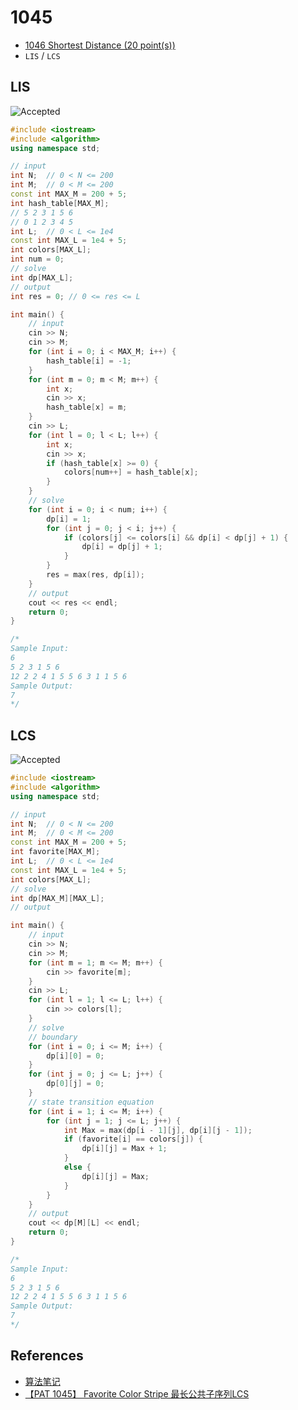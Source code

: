 # 1045

- [1046 Shortest Distance (20 point(s))](https://pintia.cn/problem-sets/994805342720868352/problems/994805435700199424)
- `LIS` / `LCS` 

## LIS

![Accepted](https://i.loli.net/2019/08/06/9sEmC6RzhQSIGeL.png)

```c++
#include <iostream>
#include <algorithm>
using namespace std;

// input
int N;	// 0 < N <= 200
int M;	// 0 < M <= 200
const int MAX_M = 200 + 5;
int hash_table[MAX_M];
// 5 2 3 1 5 6 
// 0 1 2 3 4 5 
int L;	// 0 < L <= 1e4
const int MAX_L = 1e4 + 5;
int colors[MAX_L];
int num = 0;
// solve
int dp[MAX_L];
// output
int res = 0; // 0 <= res <= L

int main() {
	// input
	cin >> N;
	cin >> M;
	for (int i = 0; i < MAX_M; i++) {
		hash_table[i] = -1;
	}
	for (int m = 0; m < M; m++) {
		int x;
		cin >> x;
		hash_table[x] = m;
	}
	cin >> L;
	for (int l = 0; l < L; l++) {
		int x;
		cin >> x;
		if (hash_table[x] >= 0) {
			colors[num++] = hash_table[x];
		}
	}
	// solve
	for (int i = 0; i < num; i++) {
		dp[i] = 1;
		for (int j = 0; j < i; j++) {
			if (colors[j] <= colors[i] && dp[i] < dp[j] + 1) {
				dp[i] = dp[j] + 1;
			}
		}
		res = max(res, dp[i]);
	}
	// output
	cout << res << endl;
	return 0;
}

/*
Sample Input:
6
5 2 3 1 5 6
12 2 2 4 1 5 5 6 3 1 1 5 6
Sample Output:
7
*/

```

## LCS

![Accepted](https://i.loli.net/2019/08/06/x2mtZHGWI5uMXlb.png)

```c++
#include <iostream>
#include <algorithm>
using namespace std;

// input
int N;	// 0 < N <= 200
int M;	// 0 < M <= 200
const int MAX_M = 200 + 5;
int favorite[MAX_M];
int L;	// 0 < L <= 1e4
const int MAX_L = 1e4 + 5;
int colors[MAX_L];
// solve
int dp[MAX_M][MAX_L];
// output

int main() {
	// input
	cin >> N;
	cin >> M;
	for (int m = 1; m <= M; m++) {
		cin >> favorite[m];
	}
	cin >> L;
	for (int l = 1; l <= L; l++) {
		cin >> colors[l];
	}
	// solve
	// boundary
	for (int i = 0; i <= M; i++) {
		dp[i][0] = 0;
	}
	for (int j = 0; j <= L; j++) {
		dp[0][j] = 0;
	}
	// state transition equation
	for (int i = 1; i <= M; i++) {
		for (int j = 1; j <= L; j++) {
			int Max = max(dp[i - 1][j], dp[i][j - 1]);
			if (favorite[i] == colors[j]) {
				dp[i][j] = Max + 1;
			}
			else {
				dp[i][j] = Max;
			}
		}
	}
	// output
	cout << dp[M][L] << endl;
	return 0;
}

/*
Sample Input:
6
5 2 3 1 5 6
12 2 2 4 1 5 5 6 3 1 1 5 6
Sample Output:
7
*/

```

## References

- [算法笔记](https://book.douban.com/subject/26827295/)
- [【PAT 1045】 Favorite Color Stripe 最长公共子序列LCS](https://blog.csdn.net/tiantangrenjian/article/details/19921051)

